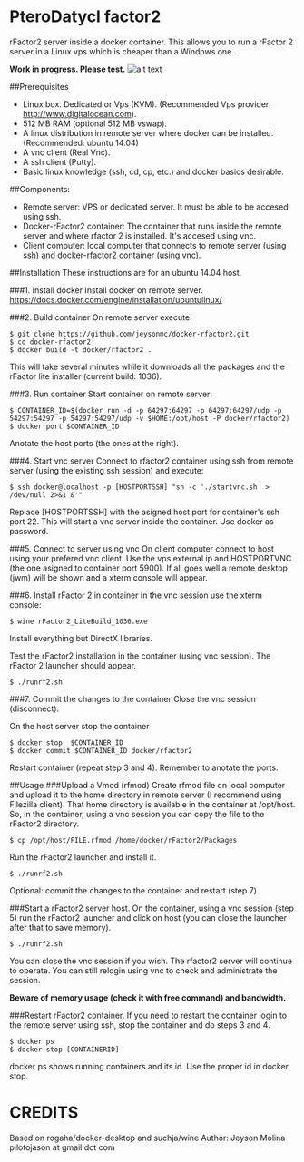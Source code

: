 
PteroDatycl factor2
===============

rFactor2 server inside a docker container. This allows you to run a rFactor 2 server in a Linux vps which is cheaper than a Windows one.

**Work in progress. Please test.**
![alt text](docker_rfactor2_diagram.png "Diagram")

##Prerequisites
- Linux box. Dedicated or Vps (KVM). (Recommended Vps provider: http://www.digitalocean.com).
- 512 MB RAM (optional 512 MB vswap).
- A linux distribution in remote server where docker can be installed. (Recommended: ubuntu 14.04) 
- A vnc client (Real Vnc).
- A ssh client (Putty).
- Basic linux knowledge (ssh, cd, cp, etc.) and docker basics desirable.

##Components:
- Remote server: VPS or dedicated server. It must be able to be accesed using ssh.
- Docker-rFactor2 container: The container that runs inside the remote server and where rfactor 2 is installed. It's accesed using vnc.
- Client computer: local computer that connects to remote server (using ssh) and docker-rfactor2 container (using vnc).

##Installation
These instructions are for an ubuntu 14.04 host.

###1. Install docker
Install docker on remote server.
https://docs.docker.com/engine/installation/ubuntulinux/

###2. Build container
On remote server execute:
```
$ git clone https://github.com/jeysonmc/docker-rfactor2.git
$ cd docker-rfactor2
$ docker build -t docker/rfactor2 .
```
This will take several minutes while it downloads all the packages and the rFactor lite installer (current build: 1036).

###3. Run container
Start container on remote server:
```
$ CONTAINER_ID=$(docker run -d -p 64297:64297 -p 64297:64297/udp -p 54297:54297 -p 54297:54297/udp -v $HOME:/opt/host -P docker/rfactor2)
$ docker port $CONTAINER_ID
```
Anotate the host ports (the ones at the right).

###4. Start vnc server
Connect to rfactor2 container using ssh from remote server (using the existing ssh session) and execute:
```
$ ssh docker@localhost -p [HOSTPORTSSH] "sh -c './startvnc.sh  > /dev/null 2>&1 &'"
```
Replace [HOSTPORTSSH] with the asigned host port for container's ssh port 22. This will start a vnc server inside the container. Use docker as password.


###5. Connect to server using vnc
On client computer connect to host using your prefered vnc client. Use the vps external ip and HOSTPORTVNC (the one asigned to container port 5900).
If all goes well a remote desktop (jwm) will be shown and a xterm console will appear.

###6. Install rFactor 2 in container
In the vnc session use the xterm console: 
```
$ wine rFactor2_LiteBuild_1036.exe
```
Install everything but DirectX libraries.

Test the rFactor2 installation in the container (using vnc session). The rFactor 2 launcher should appear.
```
$ ./runrf2.sh
```

###7. Commit the changes to the container
Close the vnc session (disconnect).

On the host server stop the container 
```
$ docker stop  $CONTAINER_ID
$ docker commit $CONTAINER_ID docker/rfactor2
```
Restart container (repeat step 3 and 4). Remember to anotate the ports.

##Usage
###Upload a Vmod (rfmod)
Create rfmod file on local computer and upload it to the home directory in remote server (I recommend using Filezilla client).
That home directory is available in the container at /opt/host. So, in the container, using a vnc session you can copy the file to the rFactor2 directory.

```
$ cp /opt/host/FILE.rfmod /home/docker/rFactor2/Packages
```

Run the rFactor2 launcher and install it.

```
$ ./runrf2.sh
```

Optional: commit the changes to the container and restart (step 7).

###Start a rFactor2 server host.
On the container, using a vnc session (step 5) run the rFactor2 launcher and click on host (you can close the launcher after that to save memory).
```
$ ./runrf2.sh
```
You can close the vnc session if you wish. The rfactor2 server will continue to operate. You can still relogin using vnc to check and administrate the session.

**Beware of memory usage (check it with free command) and bandwidth.**

###Restart rFactor2 container.
If you need to restart the container login to the remote server using ssh, stop the container and do steps 3 and 4.

```
$ docker ps
$ docker stop [CONTAINERID]
```
docker ps shows running containers and its id. Use the proper id in docker stop.

CREDITS
=======
Based on rogaha/docker-desktop and suchja/wine
Author: Jeyson Molina pilotojason at gmail dot com

